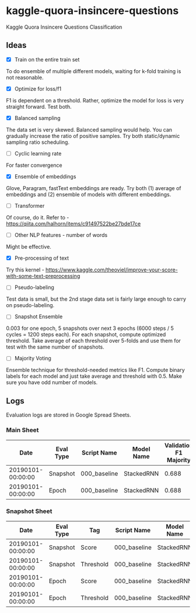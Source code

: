 # kaggle-quora-insincere-questions
Kaggle Quora Insincere Questions Classification

## Ideas
- [x] Train on the entire train set

To do ensemble of multiple different models, waiting for k-fold training is not reasonable.

- [x] Optimize for loss/f1

F1 is dependent on a threshold. Rather, optimize the model for loss is very straight forward. Test both.

- [x] Balanced sampling

The data set is very skewed. Balanced sampling would help. You can gradually increase the ratio of
positive samples. Try both static/dynamic sampling ratio scheduling.

- [ ] Cyclic learning rate

For faster convergence

- [x] Ensemble of embeddings

Glove, Paragram, fastText embeddings are ready. Try both (1) average of embeddings and (2) ensemble of
models with different embeddings.

- [ ] Transformer

Of course, do it. Refer to - https://qiita.com/halhorn/items/c91497522be27bde17ce

- [ ] Other NLP features - number of words

Might be effective.

- [x] Pre-processing of text

Try this kernel - https://www.kaggle.com/theoviel/improve-your-score-with-some-text-preprocessing

- [ ] Pseudo-labeling

Test data is small, but the 2nd stage data set is fairly large enough to carry on pseudo-labeling.

- [ ] Snapshot Ensemble

0.003 for one epoch, 5 snapshots over next 3 epochs (6000 steps / 5 cycles = 1200 steps each).
For each snapshot, compute optimized threshold. Take average of each threshold over 5-folds and
use them for test with the same number of snapshots.

- [ ] Majority Voting

Ensemble technique for threshold-needed metrics like F1. Compute binary labels for each model
and just take average and threshold with 0.5. Make sure you have odd number of models.


## Logs

Evaluation logs are stored in Google Spread Sheets.

### Main Sheet

| Date | Eval Type | Script Name | Model Name | Validation F1 Majority | Validation F1 Optimized | Threshold |
| --- | --- | --- | --- | --- | --- | --- |
| 20190101-00:00:00 | Snapshot | 000_baseline | StackedRNN | 0.688 | 0.689 | 0.38 |
| 20190101-00:00:00 | Epoch | 000_baseline | StackedRNN | 0.688 | 0.689 | 0.38 |

### Snapshot Sheet

| Date | Eval Type | Tag | Script Name | Model Name | Epoch Info | Epoch Info | ... |
| --- | --- | --- | --- | --- | --- | --- | --- |
| 20190101-00:00:00 | Snapshot | Score | 000_baseline | StackedRNN | 0.688 | 0.689 | ... |
| 20190101-00:00:00 | Snapshot | Threshold | 000_baseline | StackedRNN | 0.38 | 0.39 | ... |
| 20190101-00:00:00 | Epoch | Score | 000_baseline | StackedRNN | 0.688 | 0.689 | ... |
| 20190101-00:00:00 | Epoch | Threshold | 000_baseline | StackedRNN | 0.38 | 0.39 | ... |